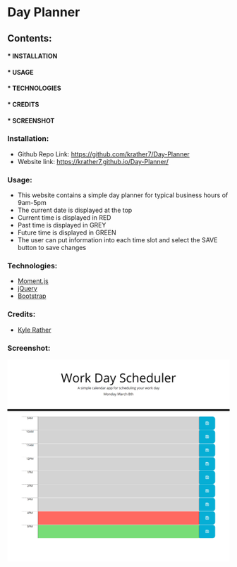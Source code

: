 # Day Planner
## Contents:
#### * INSTALLATION
#### * USAGE
#### * TECHNOLOGIES
#### * CREDITS
#### * SCREENSHOT<br>
### Installation:
* Github Repo Link: https://github.com/krather7/Day-Planner
* Website link: https://krather7.github.io/Day-Planner/
### Usage:
* This website contains a simple day planner for typical business hours of 9am-5pm
* The current date is displayed at the top
* Current time is displayed in RED
* Past time is displayed in GREY
* Future time is displayed in GREEN
* The user can put information into each time slot and select the SAVE button to save changes
### Technologies:
* [Moment.js](https://momentjs.com/)
* [jQuery](https://www.jqueryscript.net/)
* [Bootstrap](https://getbootstrap.com/)
### Credits:
* [Kyle Rather](mailto:krather7@gmail.com)
### Screenshot:
![Screenshot](https://github.com/krather7/Day-Planner/blob/main/Screenshot.png)
